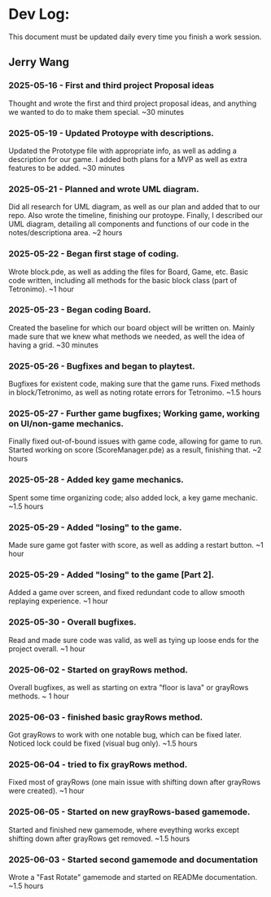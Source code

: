 # Dev Log:

This document must be updated daily every time you finish a work session.

## Jerry Wang

### 2025-05-16 - First and third project Proposal ideas
Thought and wrote the first and third project proposal ideas, and anything we wanted to do to make them special. ~30 minutes

### 2025-05-19 - Updated Protoype with descriptions.
Updated the Prototype file with appropriate info, as well as adding a description for our game. I added both plans for a MVP as well as extra features to be added. ~30 minutes

### 2025-05-21 - Planned and wrote UML diagram.
Did all research for UML diagram, as well as our plan and added that to our repo. Also wrote the timeline, finishing our protoype. Finally, I described our UML diagram, detailing all components and functions of our code in the notes/descriptiona area. ~2 hours

### 2025-05-22 - Began first stage of coding.
Wrote block.pde, as well as adding the files for Board, Game, etc. Basic code written, including all methods for the basic block class (part of Tetronimo). ~1 hour

### 2025-05-23 - Began coding Board.
Created the baseline for which our board object will be written on. Mainly made sure that we knew what methods we needed, as well the idea of having a grid. ~30 minutes

### 2025-05-26 - Bugfixes and began to playtest.
Bugfixes for existent code, making sure that the game runs. Fixed methods in block/Tetronimo, as well as noting rotate errors for Tetronimo. ~1.5 hours

### 2025-05-27 -  Further game bugfixes; Working game, working on UI/non-game mechanics.
Finally fixed out-of-bound issues with game code, allowing for game to run. Started working on score (ScoreManager.pde) as a result, finishing that. ~2 hours

### 2025-05-28 -  Added key game mechanics.
Spent some time organizing code; also added lock, a key game mechanic. ~1.5 hours

### 2025-05-29 -  Added "losing" to the game.
Made sure game got faster with score, as well as adding a restart button. ~1 hour

### 2025-05-29 -  Added "losing" to the game [Part 2].
Added a game over screen, and fixed redundant code to allow smooth replaying experience. ~1 hour

### 2025-05-30 -  Overall bugfixes.
Read and made sure code was valid, as well as tying up loose ends for the project overall. ~1 hour

### 2025-06-02 -  Started on grayRows method.
Overall bugfixes, as well as starting on extra "floor is lava" or grayRows methods. ~ 1 hour

### 2025-06-03 -  finished basic grayRows method.
Got grayRows to work with one notable bug, which can be fixed later. Noticed lock could be fixed (visual bug only). ~1.5 hours

### 2025-06-04 -  tried to fix grayRows method.
Fixed most of grayRows (one main issue with shifting down after grayRows were created). ~1 hour

### 2025-06-05 -  Started on new grayRows-based gamemode.
Started and finished new gamemode, where eveything works except shifting down after grayRows get removed. ~1.5 hours

### 2025-06-03 -  Started second gamemode and documentation
Wrote a "Fast Rotate" gamemode and started on READMe documentation. ~1.5 hours
